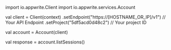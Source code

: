 import io.appwrite.Client
import io.appwrite.services.Account

val client = Client(context)
    .setEndpoint("https://[HOSTNAME_OR_IP]/v1") // Your API Endpoint
    .setProject("5df5acd0d48c2") // Your project ID

val account = Account(client)

val response = account.listSessions()

